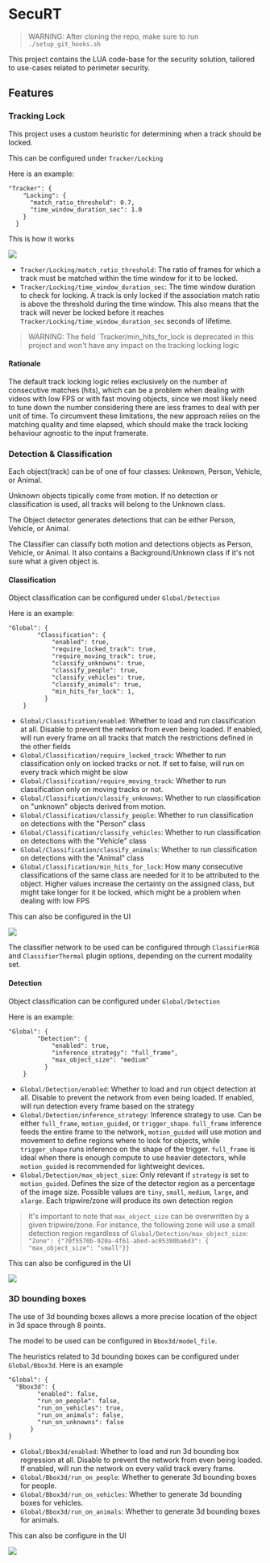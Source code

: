 # SecuRT

> WARNING: After cloning the repo, make sure to run `./setup_git_hooks.sh`

This project contains the LUA code-base for the security solution, tailored to use-cases related to perimeter security.

## Features

### Tracking Lock

This project uses a custom heuristic for determining when a track should be locked.

This can be configured under `Tracker/Locking`

Here is an example:

```
"Tracker": {
    "Locking": {
      "match_ratio_threshold": 0.7,
      "time_window_duration_sec": 1.0
    }
  }
```

This is how it works

![](documentation/images/track_locking_diagram.png)

* `Tracker/Locking/match_ratio_threshold`: The ratio of frames for which a track must be matched within the time window for it to be locked.
* `Tracker/Locking/time_window_duration_sec`: The time window duration to check for locking. A track is only locked if the association match ratio is above the threshold during the time window. This also means that the track will never be locked before it reaches `Tracker/Locking/time_window_duration_sec` seconds of lifetime.

> WARNING: The field `Tracker/min_hits_for_lock is deprecated in this project and won't have any impact on the tracking locking logic

#### Rationale

The default track locking logic relies exclusively on the number of consecutive matches (hits), which can be a problem when dealing with videos with low FPS or with fast moving objects, since we most likely need to tune down the number considering there are less frames to deal with per unit of time. To circumvent these limitations, the new approach relies on the matching quality and time elapsed, which should make the track locking behaviour agnostic to the input framerate.

### Detection & Classification

Each object(track) can be of one of four classes: Unknown, Person, Vehicle, or Animal.

Unknown objects tipically come from motion. If no detection or classification is used, all tracks will belong to the Unknown class.

The Object detector generates detections that can be either Person, Vehicle, or Animal.

The Classifier can classify both motion and detections objects as Person, Vehicle, or Animal. It also contains a Background/Unknown class if it's not sure what a given object is.

#### Classification

Object classification can be configured under `Global/Detection`

Here is an example:

```
"Global": {
        "Classification": {
            "enabled": true,
            "require_locked_track": true,
            "require_moving_track": true,
            "classify_unknowns": true,
            "classify_people": true,
            "classify_vehicles": true,
            "classify_animals": true,
            "min_hits_for_lock": 1,
          }
    }
```

* `Global/Classification/enabled`: Whether to load and run classification at all. Disable to prevent the network from even being loaded. If enabled, will run every frame on all tracks that match the restrictions defined in the other fields
* `Global/Classification/require_locked_track`: Whether to run classification only on locked tracks or not. If set to false, will run on every track which might be slow
* `Global/Classification/require_moving_track`: Whether to run classification only on moving tracks or not.
* `Global/Classification/classify_unknowns`: Whether to run classification on "unknown" objects derived from motion.
* `Global/Classification/classify_people`: Whether to run classification on detections with the "Person" class
* `Global/Classification/classify_vehicles`: Whether to run classification on detections with the "Vehicle" class
* `Global/Classification/classify_animals`: Whether to run classification on detections with the "Animal" class
* `Global/Classification/min_hits_for_lock`: How many consecutive classifications of the same class are needed for it to be attributed to the object. Higher values increase the certainty on the assigned class, but might take longer for it be locked, which might be a problem when dealing with low FPS

This can also be configured in the UI 

![](documentation/images/object_classification_options.png)


The classifier network to be used can be configured through `ClassifierRGB` and `ClassifierThermal` plugin options, depending on the current modality set.


#### Detection

Object classification can be configured under `Global/Detection`

Here is an example:

```
"Global": {
        "Detection": {
            "enabled": true,
            "inference_strategy": "full_frame",
            "max_object_size": "medium"
          }
    }
```

* `Global/Detection/enabled`: Whether to load and run object detection at all. Disable to prevent the network from even being loaded. If enabled, will run detection every frame based on the strategy
* `Global/Detection/inference_strategy`: Inference strategy to use. Can be either `full_frame`, `motion_guided`, or `trigger_shape`. `full_frame` inference feeds the entire frame to the network, `motion_guided` will use motion and movement to define regions where to look for objects, while `trigger_shape` runs inference on the shape of the trigger. `full_frame` is ideal when there is enough compute to use heavier detectors, while `motion_guided` is recommended for lightweight devices.
* `Global/Detection/max_object_size`: Only relevant if `strategy` is set to `motion_guided`. Defines the size of the detector region as a percentage of the image size. Possible values are `tiny`, `small`, `medium`, `large`, and `xlarge`. Each tripwire/zone will produce its own detection region

> It's important to note that `max_object_size` can be overwritten by a given tripwire/zone.
For instance, the following zone will use a small detection region regardless of `Global/Detection/max_object_size`: `"Zone": {"70f5570b-920a-4f61-abed-ac05380ba6d3": { "max_object_size": "small"}}`

This can also be configured in the UI 

![](documentation/images/object_detection_options.png)

### 3D bounding boxes

The use of 3d bounding boxes allows a more precise location of the object in 3d space through 8 points.

The model to be used can be configured in `Bbox3d/model_file`.

The heuristics related to 3d bounding boxes can be configured under `Global/Bbox3d`. Here is an example

```
"Global": {
  "Bbox3d": {
        "enabled": false,
        "run_on_people": false,
        "run_on_vehicles": true,
        "run_on_animals": false,
        "run_on_unknowns": false
      }
}
```
* `Global/Bbox3d/enabled`: Whether to load and run 3d bounding box regression at all. Disable to prevent the network from even being loaded. If enabled, will run the network on every valid track every frame.
* `Global/Bbox3d/run_on_people`: Whether to generate 3d bounding boxes for people.
* `Global/Bbox3d/run_on_vehicles`: Whether to generate 3d bounding boxes for vehicles.
* `Global/Bbox3d/run_on_animals`: Whether to generate 3d bounding boxes for animals.

This can also be configure in the UI

![](documentation/images/bbox3d_options.png)

